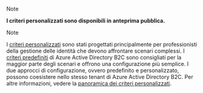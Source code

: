 >[!NOTE]
> **I criteri personalizzati sono disponibili in anteprima pubblica.**

>[!NOTE]
> I [criteri personalizzati](..\articles\active-directory-b2c\active-directory-b2c-overview-custom.md#custom-policies) sono stati progettati principalmente per professionisti della gestione delle identità che devono affrontare scenari complessi. I [criteri predefiniti](..\articles\active-directory-b2c\active-directory-b2c-overview-custom.md) di Azure Active Directory B2C sono consigliati per la maggior parte degli scenari e offrono una configurazione più semplice. I due approcci di configurazione, ovvero predefinito e personalizzato, possono coesistere nello stesso tenant di Azure Active Directory B2C. Per altre informazioni, vedere la [panoramica dei criteri personalizzati](..\articles\active-directory-b2c\active-directory-b2c-overview-custom.md).

